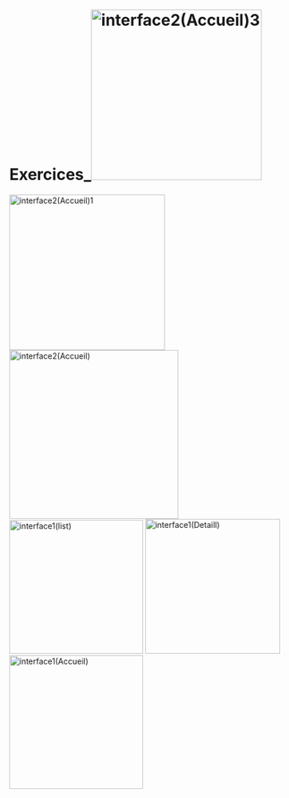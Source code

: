 # Exercices_<img width="305" alt="interface2(Accueil)3" src="https://github.com/BonyAndrew/Exercices_/assets/146073357/eefdb755-55e2-471a-9636-e256a833d7a1">
<img width="278" alt="interface2(Accueil)1" src="https://github.com/BonyAndrew/Exercices_/assets/146073357/4c4ad811-73ef-4b80-8764-6ed101ea4e27">
<img width="302" alt="interface2(Accueil)" src="https://github.com/BonyAndrew/Exercices_/assets/146073357/86822c3b-9d77-4b43-bfa2-20631fb9a539">
<img width="239" alt="interface1(list)" src="https://github.com/BonyAndrew/Exercices_/assets/146073357/0d6b166a-44d5-4ba8-8d2e-446f55d16cd6">
<img width="241" alt="interface1(Detaill)" src="https://github.com/BonyAndrew/Exercices_/assets/146073357/194d3334-2953-4b24-a073-7020e42bb1b0">
<img width="239" alt="interface1(Accueil)" src="https://github.com/BonyAndrew/Exercices_/assets/146073357/64e99d72-0ff1-46e7-bb64-13d6b78941d2">
